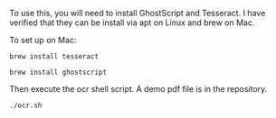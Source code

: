 To use this, you will need to install GhostScript and Tesseract.  I have verified that they can be install via apt on Linux and brew on Mac.

To set up on Mac:

`brew install tesseract`

`brew install ghostscript`



Then execute the ocr shell script.  A demo pdf file is in the repository.

`./ocr.sh`
